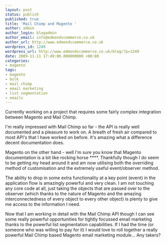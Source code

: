 ```yaml
---
layout: post
status: publish
published: true
title: 'Mail Chimp and Magento '
author: admin
author_login: blogadmin
author_email: info@edmondscommerce.co.uk
author_url: http://www.edmondscommerce.co.uk
wordpress_id: 1249
wordpress_url: http://www.edmondscommerce.co.uk/blog/?p=1249
date: 2009-11-11 17:49:00.000000000 +00:00
categories:
- magento
tags:
- magento
- bulk
- mail chimp
- email marketing
- list segmentation
- emails
---
```

Currently working on a project that requires some fairly complex integration between Magento and Mail Chimp.

I'm really impressed with Mail Chimp so far - the API is really well documented and a pleasure to work on. A breath of fresh air compared to most API's that I have worked on before. It's amazing what a difference decent documentation does.

Magento on the other hand - well I'm sure you know that Magento documentation is a bit like rocking horse ****. Thankfully though I do seem to be getting my head around it and am now utilising both the overriding method of customisation and the extremely useful event/observer method. 

The ability to drop in some extra functionality at a key point (event) in the application flow is amazingly powerful and very clean. I am not touching any core code at all, just taking the objects that are passed over to the observer (which thanks to the nature of Magento and the amazing interconnectedness of every object to every other object) is plenty to give me access to the information I need.

Now that I am working in detail with the Mail Chimp API though I can see some really powerful opportunities for tightly focussed email marketing thanks to the powerful list segmentation capabilities. If I had the time (or someone who was willing to pay for it) I would love to roll together a really powerful Mail Chimp based Magento email marketing module... Any takers?
